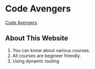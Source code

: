 # Code Avengers

 [Code Avengers](https://codeavengers.netlify.app/).

## About This Website
1. You can know about various courses.
2. All courses are begineer firendly.
3. Using dynamic routing